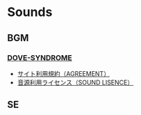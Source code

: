 # Sounds

## BGM

### [DOVE-SYNDROME](https://dova-s.jp/)

- [サイト利用規約（AGREEMENT）](https://dova-s.jp/_contents/agreement/)
- [音源利用ライセンス（SOUND LISENCE）](https://dova-s.jp/_contents/license/)

## SE
